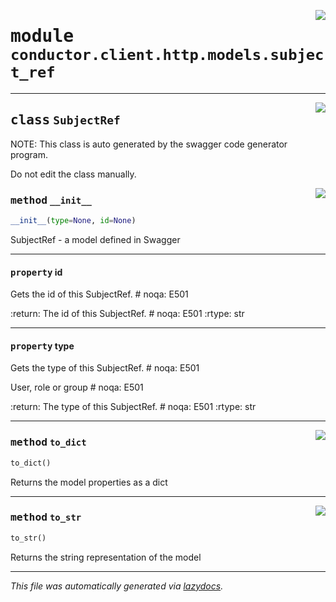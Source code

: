 <!-- markdownlint-disable -->

<a href="../src/conductor/client/http/models/subject_ref.py#L0"><img align="right" style="float:right;" src="https://img.shields.io/badge/-source-cccccc?style=flat-square"></a>

# <kbd>module</kbd> `conductor.client.http.models.subject_ref`






---

<a href="../src/conductor/client/http/models/subject_ref.py#L6"><img align="right" style="float:right;" src="https://img.shields.io/badge/-source-cccccc?style=flat-square"></a>

## <kbd>class</kbd> `SubjectRef`
NOTE: This class is auto generated by the swagger code generator program. 

Do not edit the class manually. 

<a href="../src/conductor/client/http/models/subject_ref.py#L28"><img align="right" style="float:right;" src="https://img.shields.io/badge/-source-cccccc?style=flat-square"></a>

### <kbd>method</kbd> `__init__`

```python
__init__(type=None, id=None)
```

SubjectRef - a model defined in Swagger 


---

#### <kbd>property</kbd> id

Gets the id of this SubjectRef.  # noqa: E501 



:return: The id of this SubjectRef.  # noqa: E501 :rtype: str 

---

#### <kbd>property</kbd> type

Gets the type of this SubjectRef.  # noqa: E501 

User, role or group  # noqa: E501 

:return: The type of this SubjectRef.  # noqa: E501 :rtype: str 



---

<a href="../src/conductor/client/http/models/subject_ref.py#L89"><img align="right" style="float:right;" src="https://img.shields.io/badge/-source-cccccc?style=flat-square"></a>

### <kbd>method</kbd> `to_dict`

```python
to_dict()
```

Returns the model properties as a dict 

---

<a href="../src/conductor/client/http/models/subject_ref.py#L116"><img align="right" style="float:right;" src="https://img.shields.io/badge/-source-cccccc?style=flat-square"></a>

### <kbd>method</kbd> `to_str`

```python
to_str()
```

Returns the string representation of the model 




---

_This file was automatically generated via [lazydocs](https://github.com/ml-tooling/lazydocs)._
